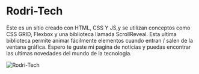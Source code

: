 # Rodri-Tech
Este es un sitio creado con HTML, CSS Y JS,y se utilizan conceptos como CSS GRID, Flexbox y una biblioteca llamada ScrollReveal. 
Esta ultima biblioteca permite animar fácilmente elementos cuando entran / salen de la ventana gráfica. 
Espero te guste mi pagina de noticias y puedas encontrar las ultimas novedades del mundo de la tecnologia. 


![Rodri-Tech](https://user-images.githubusercontent.com/46611601/101372379-97e5e380-388a-11eb-83d5-e42854a5f754.png)
